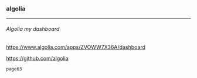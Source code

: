 ### algolia
---
###### Algolia my dashboard
https://www.algolia.com/apps/ZVOWW7X36A/dashboard


https://github.com/algolia




```
page63


```

```
```

```
```


